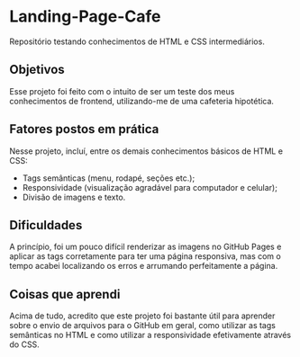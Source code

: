 # Landing-Page-Cafe
Repositório testando conhecimentos de HTML e CSS intermediários.

## Objetivos
Esse projeto foi feito com o intuito de ser um teste dos meus conhecimentos de frontend, utilizando-me de uma cafeteria hipotética.

## Fatores postos em prática
Nesse projeto, incluí, entre os demais conhecimentos básicos de HTML e CSS:
- Tags semânticas (menu, rodapé, seções etc.);
- Responsividade (visualização agradável para computador e celular);
- Divisão de imagens e texto.

## Dificuldades
A princípio, foi um pouco difícil renderizar as imagens no GitHub Pages e aplicar as tags corretamente para ter uma página responsiva, mas com o tempo acabei localizando os erros e arrumando perfeitamente a página.

## Coisas que aprendi
Acima de tudo, acredito que este projeto foi bastante útil para aprender sobre o envio de arquivos para o GitHub em geral, como utilizar as tags semânticas no HTML e como utilizar a responsividade efetivamente através do CSS.
